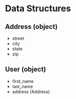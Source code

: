 # Data Structures

## Address (object)
- street
- city
- state
- zip

## User (object)
- first_name
- last_name
- address (Address)
